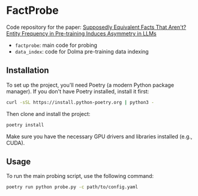 # FactProbe

Code repository for the paper: [Supposedly Equivalent Facts That Aren't? Entity Frequency in Pre-training Induces Asymmetry in LLMs](under_review)

- `factprobe`: main code for probing
- `data_index`: code for Dolma pre-training data indexing


## Installation

To set up the project, you'll need Poetry (a modern Python package manager). If you don't have Poetry installed, install it first:

```bash
curl -sSL https://install.python-poetry.org | python3 -
```

Then clone and install the project:

```bash
poetry install
```

Make sure you have the necessary GPU drivers and libraries installed (e.g., CUDA).

## Usage

To run the main probing script, use the following command:

```bash
poetry run python probe.py -c path/to/config.yaml
```
